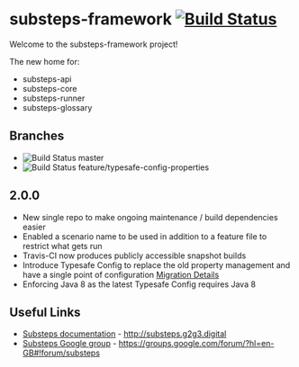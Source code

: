 substeps-framework [![Build Status](https://travis-ci.org/G2G3Digital/substeps-framework.svg?branch=master)](https://travis-ci.org/G2G3Digital/substeps-framework)
===================

Welcome to the substeps-framework project!

The new home for:
 * substeps-api
 * substeps-core
 * substeps-runner
 * substeps-glossary

Branches
--------
* ![Build Status](https://travis-ci.org/G2G3Digital/substeps-framework.svg?branch=master) master
* ![Build Status](https://travis-ci.org/beercan1989/substeps-framework.svg?branch=feature%2Ftypesafe-config-properties) feature/typesafe-config-properties

2.0.0
-----
* New single repo to make ongoing maintenance / build dependencies easier
* Enabled a scenario name to be used in addition to a feature file to restrict what gets run
* Travis-CI now produces publicly accessible snapshot builds
* Introduce Typesafe Config to replace the old property management and have a single point of configuration [Migration Details](docs/migration_to_use_typesafe_config.md)
* Enforcing Java 8 as the latest Typesafe Config requires Java 8

Useful Links
------------
 * [Substeps documentation](http://substeps.g2g3.digital) - http://substeps.g2g3.digital
 * [Substeps Google group](https://groups.google.com/forum/?hl=en-GB#!forum/substeps) - https://groups.google.com/forum/?hl=en-GB#!forum/substeps
